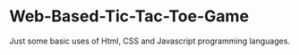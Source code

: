 # Web-Based-Tic-Tac-Toe-Game
Just some basic uses of Html, CSS and Javascript programming languages.
